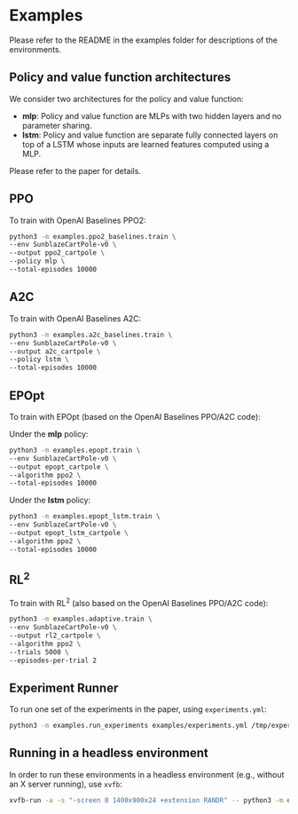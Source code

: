 # Examples

Please refer to the README in the examples folder for descriptions of the environments.

## Policy and value function architectures

We consider two architectures for the policy and value function:
* **mlp**: Policy and value function are MLPs with two hidden layers and no parameter sharing.
* **lstm**: Policy and value function are separate fully connected layers on top of a LSTM whose inputs are learned features computed using a MLP.

Please refer to the paper for details.

## PPO

To train with OpenAI Baselines PPO2:
```sh
python3 -m examples.ppo2_baselines.train \
--env SunblazeCartPole-v0 \
--output ppo2_cartpole \
--policy mlp \
--total-episodes 10000
```

## A2C

To train with OpenAI Baselines A2C:
```sh
python3 -m examples.a2c_baselines.train \
--env SunblazeCartPole-v0 \
--output a2c_cartpole \
--policy lstm \
--total-episodes 10000
```

## EPOpt

To train with EPOpt (based on the OpenAI Baselines PPO/A2C code):

Under the **mlp** policy:
```sh
python3 -m examples.epopt.train \
--env SunblazeCartPole-v0 \
--output epopt_cartpole \
--algorithm ppo2 \
--total-episodes 10000
```

Under the **lstm** policy:
```sh
python3 -m examples.epopt_lstm.train \
--env SunblazeCartPole-v0 \
--output epopt_lstm_cartpole \
--algorithm ppo2 \
--total-episodes 10000
```

## RL<sup>2</sup>

To train with RL<sup>2</sup> (also based on the OpenAI Baselines PPO/A2C code):
```sh
python3 -m examples.adaptive.train \
--env SunblazeCartPole-v0 \
--output rl2_cartpole \
--algorithm ppo2 \
--trials 5000 \
--episodes-per-trial 2
```

## Experiment Runner

To run one set of the experiments in the paper, using `experiments.yml`:
```sh
python3 -m examples.run_experiments examples/experiments.yml /tmp/experiments-output
```

## Running in a headless environment

In order to run these environments in a headless environment (e.g., without an X
server running), use `xvfb`:
```sh
xvfb-run -a -s "-screen 0 1400x900x24 +extension RANDR" -- python3 -m examples.ppo2_baselines.train ...
```
